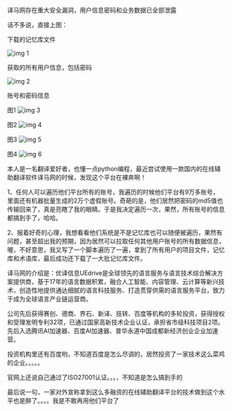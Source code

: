 译马网存在重大安全漏洞，用户信息密码和业务数据已全部泄露

话不多说，直接上图：

 下载的记忆库文件

 ![img 1](1.png)


 获取的所有用户信息，包括密码

 ![img 2](2.png)

 账号和密码信息

图1
 ![img 3](3.png)

图2
 ![img 4](4.png)

图3
 ![img 5](5.png)

图4
 ![img 6](6.png)
 
本人是一名翻译爱好者，也懂一点python编程，最近尝试使用一款国内的在线辅助翻译软件译马网的时候，发现这个平台在裸奔啊！

1、任何人可以遍历他们平台所有的账号，我遍历的时候他们平台有9万多账号，里面还有机器批量生成的2万个虚假账号。奇葩的是，他们居然把密码的md5值也传输回来了，真是亮瞎了我的眼睛。于是我决定遍历一次，果然，所有账号的信息都搞到手了，哈哈。

2、报着好奇的心理，我想看看他们系统是不是记忆库也可以随便被遍历，果然有问题，甚至超出我的预期，因为居然可以拉取任何其他用户账号的所有数据信息，喔，不好意思，我又写了一个脚本遍历了一遍，拿到了所有用户的项目文件，记忆库和术语库，最后成功还下载了一大批记忆库文件。

译马网的介绍是：优译信息UEdrive是全球领先的语言服务与语言技术综合解决方案提供商，基于17年的语言数据积累，融合人工智能、内容管理、云计算等新兴技术，创造性地提供通达细腻的语言科技服务、打造贯穿供需的语言服务平台，致力于成为全球语言产业链运营商。

公司先后获得赛创、德商、界石、新译、技转、百度等机构的多轮投资，获得授权和受理发明专利32项，已通过国家高新技术企业认证，承担省市级科技项目2项。先后入选腾讯AI加速器、百度AI加速器、普华永道中国成都新经济创业企业加速营。

投资机构里还有百度哟，不知道百度是怎么尽调的，居然投资了一家技术这么菜鸡的企业。。。。。

官网上还说自己通过了ISO27001认证。。。，不知道是怎么搞到手的

最后说一句，一家对外宣称拿到这么多融资的在线辅助翻译平台的技术做到这个水平也是醉了。。。。我是不敢再用他们平台了
